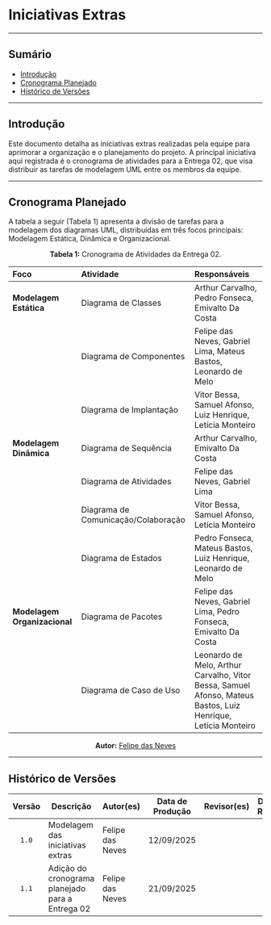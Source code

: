 # Iniciativas Extras

---
## Sumário
- [Introdução](#introdução)
- [Cronograma Planejado](#cronograma-planejado)
- [Histórico de Versões](#histórico-de-versões)

---

## Introdução

Este documento detalha as iniciativas extras realizadas pela equipe para aprimorar a organização e o planejamento do projeto. A principal iniciativa aqui registrada é o cronograma de atividades para a Entrega 02, que visa distribuir as tarefas de modelagem UML entre os membros da equipe.

---

## Cronograma Planejado

A tabela a seguir (Tabela 1) apresenta a divisão de tarefas para a modelagem dos diagramas UML, distribuídas em três focos principais: Modelagem Estática, Dinâmica e Organizacional.

<p align="center"><b>Tabela 1:</b> Cronograma de Atividades da Entrega 02.</p>

| Foco | Atividade | Responsáveis |
| :--- | :--- | :--- |
| **Modelagem Estática** | Diagrama de Classes | Arthur Carvalho, Pedro Fonseca, Emivalto Da Costa |
| | Diagrama de Componentes | Felipe das Neves, Gabriel Lima, Mateus Bastos, Leonardo de Melo |
| | Diagrama de Implantação | Vitor Bessa, Samuel Afonso, Luiz Henrique, Letícia Monteiro |
| **Modelagem Dinâmica** | Diagrama de Sequência | Arthur Carvalho, Emivalto Da Costa |
| | Diagrama de Atividades | Felipe das Neves, Gabriel Lima |
| | Diagrama de Comunicação/Colaboração | Vitor Bessa, Samuel Afonso, Letícia Monteiro |
| | Diagrama de Estados | Pedro Fonseca, Mateus Bastos, Luiz Henrique, Leonardo de Melo |
| **Modelagem Organizacional** | Diagrama de Pacotes | Felipe das Neves, Gabriel Lima, Pedro Fonseca, Emivalto Da Costa |
| | Diagrama de Caso de Uso | Leonardo de Melo, Arthur Carvalho, Vitor Bessa, Samuel Afonso, Mateus Bastos, Luiz Henrique, Letícia Monteiro |

<p align="center"><b>Autor:</b> <a href="https://github.com/FelipeFreire-gf">Felipe das Neves</a></p>

---

## Histórico de Versões

| Versão | Descrição | Autor(es) | Data de Produção | Revisor(es) | Data de Revisão | Incremento do Revisor |
| :----: | --------- | --------- | :--------------: | ----------- | :-------------: | :-------------------: |
| `1.0` | Modelagem das iniciativas extras | Felipe das Neves | 12/09/2025 | | | |
| `1.1` | Adição do cronograma planejado para a Entrega 02 | Felipe das Neves | 21/09/2025 | | | |

